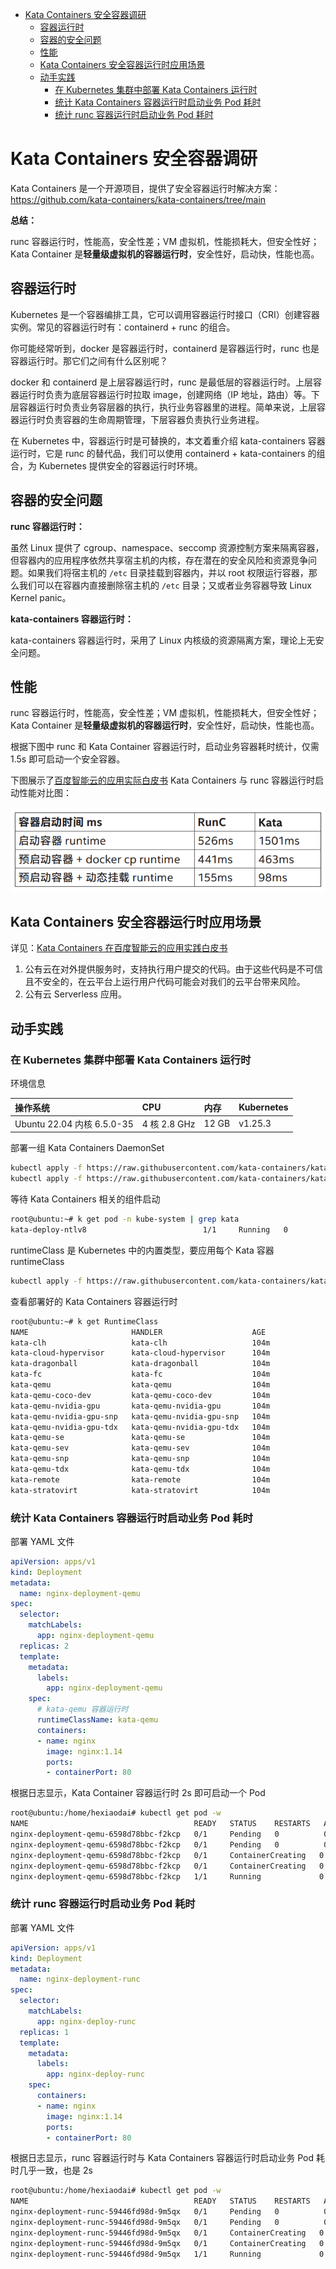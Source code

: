 - [Kata Containers 安全容器调研](#kata-containers-安全容器调研)
  - [容器运行时](#容器运行时)
  - [容器的安全问题](#容器的安全问题)
  - [性能](#性能)
  - [Kata Containers 安全容器运行时应用场景](#kata-containers-安全容器运行时应用场景)
  - [动手实践](#动手实践)
    - [在 Kubernetes 集群中部署 Kata Containers 运行时](#在-kubernetes-集群中部署-kata-containers-运行时)
    - [统计 Kata Containers 容器运行时启动业务 Pod 耗时](#统计-kata-containers-容器运行时启动业务-pod-耗时)
    - [统计 runc 容器运行时启动业务 Pod 耗时](#统计-runc-容器运行时启动业务-pod-耗时)

# Kata Containers 安全容器调研

Kata Containers 是一个开源项目，提供了安全容器运行时解决方案：<https://github.com/kata-containers/kata-containers/tree/main>

**总结：**

runc 容器运行时，性能高，安全性差；VM 虚拟机，性能损耗大，但安全性好；Kata Container 是**轻量级虚拟机的容器运行时**，安全性好，启动快，性能也高。

## 容器运行时

Kubernetes 是一个容器编排工具，它可以调用容器运行时接口（CRI）创建容器实例。常见的容器运行时有：containerd + runc 的组合。

<!-- ![容器运行时](容器运行时.png) -->

你可能经常听到，docker 是容器运行时，containerd 是容器运行时，runc 也是容器运行时。那它们之间有什么区别呢？

docker 和 containerd 是上层容器运行时，runc 是最低层的容器运行时。上层容器运行时负责为底层容器运行时拉取 image，创建网络（IP 地址，路由）等。下层容器运行时负责业务容层器的执行，执行业务容器里的进程。简单来说，上层容器运行时负责容器的生命周期管理，下层容器负责执行业务进程。

在 Kubernetes 中，容器运行时是可替换的，本文着重介绍 kata-containers 容器运行时，它是 runc 的替代品，我们可以使用 containerd + kata-containers 的组合，为 Kubernetes 提供安全的容器运行时环境。

## 容器的安全问题

<!-- ![容器运行时](image.png) -->

**runc 容器运行时：**

虽然 Linux 提供了 cgroup、namespace、seccomp 资源控制方案来隔离容器，但容器内的应用程序依然共享宿主机的内核，存在潜在的安全风险和资源竞争问题。如果我们将宿主机的 `/etc` 目录挂载到容器内，并以 root 权限运行容器，那么我们可以在容器内直接删除宿主机的 `/etc` 目录；又或者业务容器导致 Linux Kernel panic。

**kata-containers 容器运行时：**

kata-containers 容器运行时，采用了 Linux 内核级的资源隔离方案，理论上无安全问题。

## 性能

runc 容器运行时，性能高，安全性差；VM 虚拟机，性能损耗大，但安全性好；Kata Container 是**轻量级虚拟机的容器运行时**，安全性好，启动快，性能也高。

根据下图中 runc 和 Kata Container 容器运行时，启动业务容器耗时统计，仅需 1.5s 即可启动一个安全容器。

下图展示了[百度智能云的应用实际白皮书]((https://katacontainers.io/collateral/Kata%20Containers%E5%9C%A8%E7%99%BE%E5%BA%A6%E6%99%BA%E8%83%BD%E4%BA%91%E7%9A%84%E5%BA%94%E7%94%A8%E5%AE%9E%E8%B7%B5.pdf)) Kata Containers 与 runc 容器运行时启动性能对比图：

![alt text](image-1.png)

## Kata Containers 安全容器运行时应用场景

详见：[Kata Containers 在百度智能云的应用实践白皮书](https://katacontainers.io/collateral/Kata%20Containers%E5%9C%A8%E7%99%BE%E5%BA%A6%E6%99%BA%E8%83%BD%E4%BA%91%E7%9A%84%E5%BA%94%E7%94%A8%E5%AE%9E%E8%B7%B5.pdf)

1. 公有云在对外提供服务时，支持执行用户提交的代码。由于这些代码是不可信且不安全的，在云平台上运行用户代码可能会对我们的云平台带来风险。
2. 公有云 Serverless 应用。

## 动手实践

### 在 Kubernetes 集群中部署 Kata Containers 运行时

环境信息

| 操作系统 | CPU | 内存 | Kubernetes |
| :---- | :---- | :---- | :---- |
| Ubuntu 22.04 内核 6.5.0-35 | 4 核 2.8 GHz | 12 GB | v1.25.3 |


部署一组 Kata Containers DaemonSet

```bash
kubectl apply -f https://raw.githubusercontent.com/kata-containers/kata-containers/main/tools/packaging/kata-deploy/kata-rbac/base/kata-rbac.yaml
kubectl apply -f https://raw.githubusercontent.com/kata-containers/kata-containers/main/tools/packaging/kata-deploy/kata-deploy/base/kata-deploy.yaml
```

等待 Kata Containers 相关的组件启动

```bash
root@ubuntu:~# k get pod -n kube-system | grep kata
kata-deploy-ntlv8                          1/1     Running   0          120m
```

runtimeClass 是 Kubernetes 中的内置类型，要应用每个 Kata 容器 runtimeClass

```bash
kubectl apply -f https://raw.githubusercontent.com/kata-containers/kata-containers/main/tools/packaging/kata-deploy/runtimeclasses/kata-runtimeClasses.yaml
```

查看部署好的 Kata Containers 容器运行时

```bash
root@ubuntu:~# k get RuntimeClass
NAME                       HANDLER                    AGE
kata-clh                   kata-clh                   104m
kata-cloud-hypervisor      kata-cloud-hypervisor      104m
kata-dragonball            kata-dragonball            104m
kata-fc                    kata-fc                    104m
kata-qemu                  kata-qemu                  104m
kata-qemu-coco-dev         kata-qemu-coco-dev         104m
kata-qemu-nvidia-gpu       kata-qemu-nvidia-gpu       104m
kata-qemu-nvidia-gpu-snp   kata-qemu-nvidia-gpu-snp   104m
kata-qemu-nvidia-gpu-tdx   kata-qemu-nvidia-gpu-tdx   104m
kata-qemu-se               kata-qemu-se               104m
kata-qemu-sev              kata-qemu-sev              104m
kata-qemu-snp              kata-qemu-snp              104m
kata-qemu-tdx              kata-qemu-tdx              104m
kata-remote                kata-remote                104m
kata-stratovirt            kata-stratovirt            104m
```

### 统计 Kata Containers 容器运行时启动业务 Pod 耗时

部署 YAML 文件

```yaml
apiVersion: apps/v1
kind: Deployment
metadata:
  name: nginx-deployment-qemu
spec:
  selector:
    matchLabels:
      app: nginx-deployment-qemu
  replicas: 2
  template:
    metadata:
      labels:
        app: nginx-deployment-qemu
    spec:
      # kata-qemu 容器运行时
      runtimeClassName: kata-qemu
      containers:
      - name: nginx
        image: nginx:1.14
        ports:
        - containerPort: 80
```

根据日志显示，Kata Container 容器运行时 2s 即可启动一个 Pod

```bash
root@ubuntu:/home/hexiaodai# kubectl get pod -w
NAME                                     READY   STATUS    RESTARTS   AGE
nginx-deployment-qemu-6598d78bbc-f2kcp   0/1     Pending   0          0s
nginx-deployment-qemu-6598d78bbc-f2kcp   0/1     Pending   0          0s
nginx-deployment-qemu-6598d78bbc-f2kcp   0/1     ContainerCreating   0          0s
nginx-deployment-qemu-6598d78bbc-f2kcp   0/1     ContainerCreating   0          1s
nginx-deployment-qemu-6598d78bbc-f2kcp   1/1     Running             0          2s
```

### 统计 runc 容器运行时启动业务 Pod 耗时

部署 YAML 文件

```yaml
apiVersion: apps/v1
kind: Deployment
metadata:
  name: nginx-deployment-runc
spec:
  selector:
    matchLabels:
      app: nginx-deploy-runc
  replicas: 1
  template:
    metadata:
      labels:
        app: nginx-deploy-runc
    spec:
      containers:
      - name: nginx
        image: nginx:1.14
        ports:
        - containerPort: 80
```

根据日志显示，runc 容器运行时与 Kata Containers 容器运行时启动业务 Pod 耗时几乎一致，也是 2s

```bash
root@ubuntu:/home/hexiaodai# kubectl get pod -w
NAME                                     READY   STATUS    RESTARTS   AGE
nginx-deployment-runc-59446fd98d-9m5qx   0/1     Pending   0          0s
nginx-deployment-runc-59446fd98d-9m5qx   0/1     Pending   0          0s
nginx-deployment-runc-59446fd98d-9m5qx   0/1     ContainerCreating   0          0s
nginx-deployment-runc-59446fd98d-9m5qx   0/1     ContainerCreating   0          1s
nginx-deployment-runc-59446fd98d-9m5qx   1/1     Running             0          2s
```
